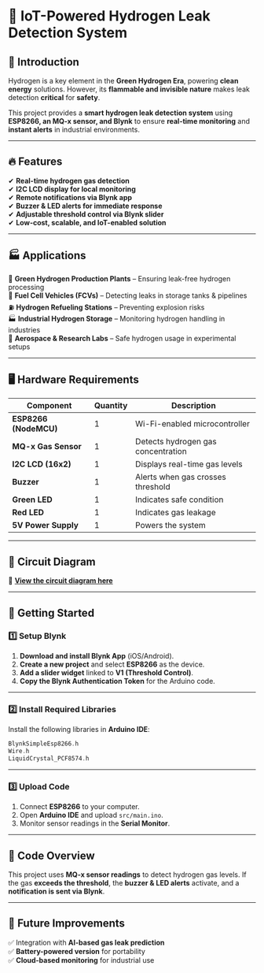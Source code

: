 # 🚨 IoT-Powered Hydrogen Leak Detection System

## 📌 Introduction

Hydrogen is a key element in the **Green Hydrogen Era**, powering **clean energy** solutions. However, its **flammable and invisible nature** makes leak detection **critical** for **safety**.

This project provides a **smart hydrogen leak detection system** using **ESP8266, an MQ-x sensor, and Blynk** to ensure **real-time monitoring** and **instant alerts** in industrial environments.

---

## 🔥 Features

✔ **Real-time hydrogen gas detection**\
✔ **I2C LCD display for local monitoring**\
✔ **Remote notifications via Blynk app**\
✔ **Buzzer & LED alerts for immediate response**\
✔ **Adjustable threshold control via Blynk slider**\
✔ **Low-cost, scalable, and IoT-enabled solution**

---

## 🏭 Applications

🚀 **Green Hydrogen Production Plants** – Ensuring leak-free hydrogen processing\
🚗 **Fuel Cell Vehicles (FCVs)** – Detecting leaks in storage tanks & pipelines\
⛽ **Hydrogen Refueling Stations** – Preventing explosion risks\
🏭 **Industrial Hydrogen Storage** – Monitoring hydrogen handling in industries\
🔬 **Aerospace & Research Labs** – Safe hydrogen usage in experimental setups

---

## 🖥️ Hardware Requirements

| Component             | Quantity | Description                        |
| --------------------- | -------- | ---------------------------------- |
| **ESP8266 (NodeMCU)** | 1        | Wi-Fi-enabled microcontroller      |
| **MQ-x Gas Sensor**   | 1        | Detects hydrogen gas concentration |
| **I2C LCD (16x2)**    | 1        | Displays real-time gas levels      |
| **Buzzer**            | 1        | Alerts when gas crosses threshold  |
| **Green LED**         | 1        | Indicates safe condition           |
| **Red LED**           | 1        | Indicates gas leakage              |
| **5V Power Supply**   | 1        | Powers the system                  |

---

## 📜 Circuit Diagram

📌 **[View the circuit diagram here](hardware/circuit_diagram.png)**

---

## 🚀 Getting Started

### 1️⃣ Setup Blynk

1. **Download and install Blynk App** (iOS/Android).
2. **Create a new project** and select **ESP8266** as the device.
3. **Add a slider widget** linked to **V1 (Threshold Control)**.
4. **Copy the Blynk Authentication Token** for the Arduino code.

---

### 2️⃣ Install Required Libraries

Install the following libraries in **Arduino IDE**:

```cpp
BlynkSimpleEsp8266.h
Wire.h
LiquidCrystal_PCF8574.h
```

---

### 3️⃣ Upload Code

1. Connect **ESP8266** to your computer.
2. Open **Arduino IDE** and upload `src/main.ino`.
3. Monitor sensor readings in the **Serial Monitor**.

---

## 📜 Code Overview

This project uses **MQ-x sensor readings** to detect hydrogen gas levels. If the gas **exceeds the threshold**, the **buzzer & LED alerts** activate, and a **notification is sent via Blynk**.

---

## 📢 Future Improvements

✅ Integration with **AI-based gas leak prediction**\
✅ **Battery-powered version** for portability\
✅ **Cloud-based monitoring** for industrial use

